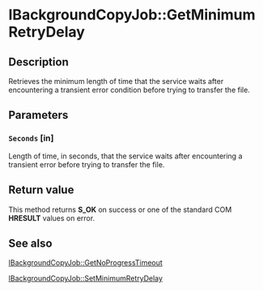 # IBackgroundCopyJob::GetMinimumRetryDelay

## Description

Retrieves the minimum length of time that the service waits after encountering a transient error condition before trying to transfer the file.

## Parameters

### `Seconds` [in]

Length of time, in seconds, that the service waits after encountering a transient error before trying to transfer the file.

## Return value

This method returns **S_OK** on success or one of the standard COM **HRESULT** values on error.

## See also

[IBackgroundCopyJob::GetNoProgressTimeout](https://learn.microsoft.com/windows/desktop/api/bits/nf-bits-ibackgroundcopyjob-getnoprogresstimeout)

[IBackgroundCopyJob::SetMinimumRetryDelay](https://learn.microsoft.com/windows/desktop/api/bits/nf-bits-ibackgroundcopyjob-setminimumretrydelay)